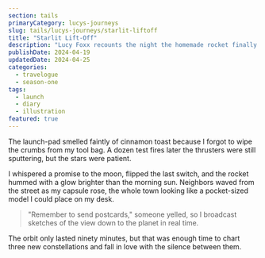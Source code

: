 ```yaml
---
section: tails
primaryCategory: lucys-journeys
slug: tails/lucys-journeys/starlit-liftoff
title: "Starlit Lift-Off"
description: "Lucy Foxx recounts the night the homemade rocket finally leapt beyond the clouds."
publishDate: 2024-04-19
updatedDate: 2024-04-25
categories:
  - travelogue
  - season-one
tags:
  - launch
  - diary
  - illustration
featured: true
---
```


The launch-pad smelled faintly of cinnamon toast because I forgot to wipe the crumbs from my tool bag. A dozen test fires
later the thrusters were still sputtering, but the stars were patient.

I whispered a promise to the moon, flipped the last switch, and the rocket hummed with a glow brighter than the morning sun.
Neighbors waved from the street as my capsule rose, the whole town looking like a pocket-sized model I could place on my desk.

> "Remember to send postcards," someone yelled, so I broadcast sketches of the view down to the planet in real time.

The orbit only lasted ninety minutes, but that was enough time to chart three new constellations and fall in love with the
silence between them.
